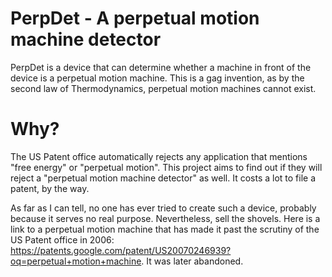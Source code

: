 # PerpDet - A perpetual motion machine detector

PerpDet is a device that can determine whether a machine in front of the device is a perpetual motion machine. This is a gag invention, as by the second law of Thermodynamics, perpetual motion machines cannot exist.

# Why?

The US Patent office automatically rejects any application that mentions "free energy" or "perpetual motion". This project aims to find out if they will reject a "perpetual motion machine detector" as well. It costs a lot to file a patent, by the way.

As far as I can tell, no one has ever tried to create such a device, probably because it serves no real purpose. Nevertheless, sell the shovels. Here is a link to a perpetual motion machine that has made it past the scrutiny of the US Patent office in 2006: https://patents.google.com/patent/US20070246939?oq=perpetual+motion+machine. It was later abandoned.